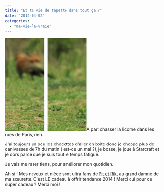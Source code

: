 ```yaml
---
title: "Et ta vie de tapette dans tout ça ?"
date: "2014-04-02"
categories: 
  - "ma-vie-la-vraie"
---
```


[![renard](images/renard-264x300.gif "Ceci est un gif animé de renard qui court joyeusement dans la plaine")](https://blog.kwaite.fr/wp-content/uploads/2014/04/renard.gif)A part chasser la licorne dans les rues de Paris, rien.

J'ai toujours un peu les chocottes d'aller en boite donc je choppe plus de canivasses de 7h du matin ( est-ce un mal ?), je bosse, je joue à Starcraft et je dors parce que je suis tout le temps fatigué.

Je vais me raser tiens, pour améliorer mon quotidien.

Ah si ! Mes neveux et nièce sont ultra fans de [Pit et Rik](http://pitetriksite.free.fr/), au grand damne de ma sœurette. C'est LE cadeau à offrir tendance 2014 ! Merci qui pour ce super cadeau ? Merci moi !
